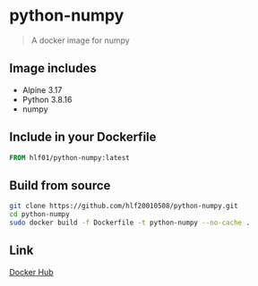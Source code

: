 # python-numpy
> A docker image for numpy

## Image includes
- Alpine 3.17
- Python 3.8.16
- numpy

## Include in your Dockerfile
```Dockerfile
FROM hlf01/python-numpy:latest
```

## Build from source
```sh
git clone https://github.com/hlf20010508/python-numpy.git
cd python-numpy
sudo docker build -f Dockerfile -t python-numpy --no-cache .
```

## Link
[Docker Hub](https://hub.docker.com/repository/docker/hlf01/python-numpy)
